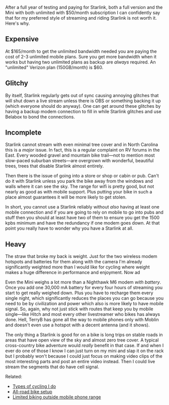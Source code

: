 After a full year of testing and paying for Starlink, both a full version and the Mini with both unlimited with $50/month subscription I can confidently say that for my preferred style of streaming and riding Starlink is not worth it. Here's why.

## Expensive

At $165/month to get the unlimited bandwidth needed you are paying the cost of 2-3 unlimited mobile plans. Sure you get more bandwidth when it works but having two unlimited plans as backup are _always_ required. An "unlimited" Verizon plan (150GB/month) is $60.

## Glitchy

By itself, Starlink regularly gets out of sync causing annoying glitches that will shut down a live stream unless there is  OBS or something backing it up (which everyone should do anyway). One can get around these glitches by having a backup modem connection to fill in while Starlink glitches and use Belabox to bond the connections.

## Incomplete

Starlink cannot stream with even minimal tree cover and in North Carolina this is a *major* issue.  In fact, this is a regular complaint on RV forums in the East. Every wooded gravel and mountain bike trail—not to mention most slow-paced suburban streets—are overgrown with wonderful, beautiful trees, trees that disable Starlink almost entirely. 

Then there is the issue of going into a store or shop or cabin or pub. Can't do it with Starlink unless you park the bike away from the windows and walls where it can see the sky. The range for wifi is pretty good, but not nearly as good as with mobile support. Plus putting your bike in such a place almost guarantees it will be more likely to get stolen. 

In short, you cannot use a Starlink reliably without *also* having at least one mobile connection and if you are going to rely on mobile to go into pubs and stuff then you should at least have two of them to ensure you get the 1500 kpbs minimum and have the redundancy if one modem goes down.  At that point you really have to wonder why you have a Starlink at all.

## Heavy

The straw that broke my back is weight. Just for the two wireless modem hotspots and batteries for them along with the camera I'm already significantly weighted more than I would like for cycling where weight makes a huge difference in performance and enjoyment. Now ad

Even the Mini weighs a lot more than a Nighthawk M6 modem *with battery*. Once you add one 30,000 mA battery for every four hours of streaming you start to get really weighed down. Plus you have to recharge them every single night, which significantly reduces the places you can go because you need to be by civilization and power which also is more likely to have mobile signal. So, again, why not just stick with routes that keep you by mobile single—like Hitch and most every other livestreamer who bikes has always done. Hell, TerryB has gone all the way to mobile phones only with Moblin and doesn't even use a hotspot with a decent antenna (and it shows).

The only thing a Starlink is good for on a bike is long trips on stable roads in areas that have open view of the sky and almost zero tree cover.  A typical cross-country bike adventure would *really* benefit in that case. If and when I ever do one of those I know I can just turn on my mini and slap it on the rack but I probably won't because I could just focus on making video clips of the most interesting parts and post an entire video instead. Then I could live stream the segments that do have cell signal.

Related:

* [Types of cycling I do](Types%20of%20cycling%20I%20do.md)
* [All-road bike setup](All-road%20bike%20setup.md)
* [Limited biking outside mobile phone range](Limited%20biking%20outside%20mobile%20phone%20range.md)